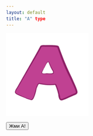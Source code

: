 ```yaml
---
layout: default
title: "A" type
---
```


<img src="_layouts/A.png" alt="Placeholder Image" />

<br />

<button onclick="alert('Кнопка A нажата!')">Жми A!</button>
